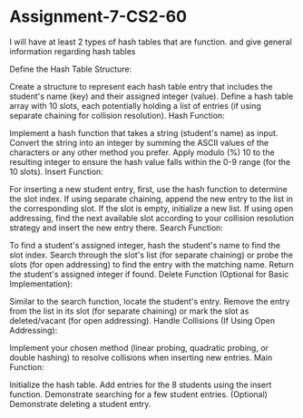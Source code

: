 # Assignment-7-CS2-60
I will have at least 2 types of hash tables that are function. and give general information regarding hash tables

Define the Hash Table Structure:

Create a structure to represent each hash table entry that includes the student's name (key) and their assigned integer (value).
Define a hash table array with 10 slots, each potentially holding a list of entries (if using separate chaining for collision resolution).
Hash Function:

Implement a hash function that takes a string (student's name) as input.
Convert the string into an integer by summing the ASCII values of the characters or any other method you prefer.
Apply modulo (%) 10 to the resulting integer to ensure the hash value falls within the 0-9 range (for the 10 slots).
Insert Function:

For inserting a new student entry, first, use the hash function to determine the slot index.
If using separate chaining, append the new entry to the list in the corresponding slot. If the slot is empty, initialize a new list.
If using open addressing, find the next available slot according to your collision resolution strategy and insert the new entry there.
Search Function:

To find a student's assigned integer, hash the student's name to find the slot index.
Search through the slot's list (for separate chaining) or probe the slots (for open addressing) to find the entry with the matching name.
Return the student's assigned integer if found.
Delete Function (Optional for Basic Implementation):

Similar to the search function, locate the student's entry.
Remove the entry from the list in its slot (for separate chaining) or mark the slot as deleted/vacant (for open addressing).
Handle Collisions (If Using Open Addressing):

Implement your chosen method (linear probing, quadratic probing, or double hashing) to resolve collisions when inserting new entries.
Main Function:

Initialize the hash table.
Add entries for the 8 students using the insert function.
Demonstrate searching for a few student entries.
(Optional) Demonstrate deleting a student entry.

